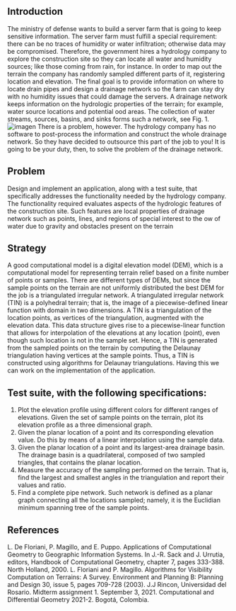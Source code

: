 ## Introduction
The ministry of defense wants to build a server farm that is going to keep sensitive information. The server farm must fulfill a special requirement: there can be no traces of humidity or water
infiltration; otherwise data may be compromised. Therefore, the government hires a hydrology company to explore the construction site so they can locate all water and humidity sources; like
those coming from rain, for instance.
In order to map out the terrain the company has randomly sampled different parts of it, registering location and elevation. The final goal is to provide information on where to locate drain
pipes and design a drainage network so the farm can stay dry with no humidity issues that could damage the servers.
A drainage network keeps information on the hydrologic properties of the terrain; for example, water source locations and potential 
ood areas. The collection of water streams, sources, basins,
and sinks forms such a network, see Fig. 1.
![imagen](https://user-images.githubusercontent.com/33555617/136114409-f921ec8d-eaa0-452a-873e-bf0b77575e8e.png)
There is a problem, however. The hydrology company has no software to post-process the information and construct the whole drainage network. So they have decided to outsource this part
of the job to you! It is going to be your duty, then, to solve the problem of the drainage network.

## Problem
Design and implement an application, along with a test suite, that specifically addresses the functionality needed by the hydrology company. The functionality required evaluates
aspects of the hydrologic features of the construction site. Such features are local properties of drainage network such as points, lines, and regions of special interest to the 
ow of water due to gravity and obstacles present on the terrain

## Strategy
A good computational model is a digital elevation model (DEM), which is a computational model for representing terrain relief based on a finite number of points or samples. There are different
types of DEMs, but since the sample points on the terrain are not uniformly distributed the best DEM for the job is a triangulated irregular network.
A triangulated irregular network (TIN) is a polyhedral terrain; that is, the image of a piecewise-defined linear function with domain in two dimensions. A TIN is a triangulation of the location
points, as vertices of the triangulation, augmented with the elevation data. This data structure
gives rise to a piecewise-linear function that allows for interpolation of the elevations at any location (point), even though such location is not in the sample set.
Hence, a TIN is generated from the sampled points on the terrain by computing the Delaunay triangulation having vertices at the sample points. Thus, a TIN is constructed using algorithms for
Delaunay triangulations. Having this we can work on the implementation of the application.

## Test suite, with the following specifications:
1. Plot the elevation profile using different colors for different ranges of elevations. Given the set of sample points on the terrain, plot its elevation profile as a three dimensional graph.
1. Given the planar location of a point and its corresponding elevation value. Do this by means of a linear interpolation using the sample data.
1. Given the planar location of a point and its largest-area drainage basin. The drainage basin is a quadrilateral, composed of two sampled triangles, that contains the planar location.
1. Measure the accuracy of the sampling performed on the terrain. That is, find the largest and smallest angles in the triangulation and report their values and ratio.
1. Find a complete pipe network. Such network is defined as a planar graph connecting all the locations sampled; namely, it is the Euclidian minimum spanning tree of the sample points.

## References
L. De Floriani, P. Magillo, and E. Puppo. Applications of Computational Geometry to Geographic Information Systems. In J.-R. Sack and J. Urrutia, editors, Handbook of Computational Geometry,
chapter 7, pages 333-388. North Holland, 2000.
L. Floriani and P. Magillo. Algorithms for Visibility Computation on Terrains: A Survey. Environment and Planning B: Planning and Design 30, issue 5, pages 709-728 (2003).
J.J Rincon, Universidad del Rosario. Midterm assignment 1. September 3, 2021. Computational and Differential Geometry 2021-2. Bogotá, Colombia.
